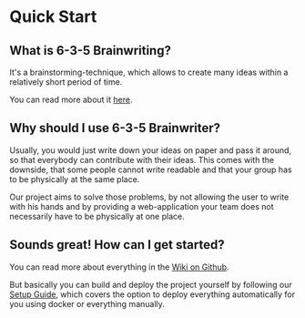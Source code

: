 # Quick Start

## What is 6-3-5 Brainwriting?

It's a brainstorming-technique, which allows to create many ideas within a relatively short period of time.

You can read more about it [here](https://en.wikipedia.org/wiki/6-3-5_Brainwriting).

## Why should I use 6-3-5 Brainwriter?

Usually, you would just write down your ideas on paper and pass it around, so that everybody can contribute with their ideas. This comes with the downside, that some people cannot write readable and that your group has to be physically at the same place.

Our project aims to solve those problems, by not allowing the user to write with his hands and by providing a web-application your team does not necessarily have to be physically at one place.

## Sounds great! How can I get started?

You can read more about everything in the [Wiki on Github](https://github.com/BuchholzTim/6-3-5-Brainwriter/wiki).

But basically you can build and deploy the project yourself by following our [Setup Guide](https://github.com/BuchholzTim/6-3-5-Brainwriter/wiki/Getting-started), which covers the option to deploy everything automatically for you using docker or everything manually.